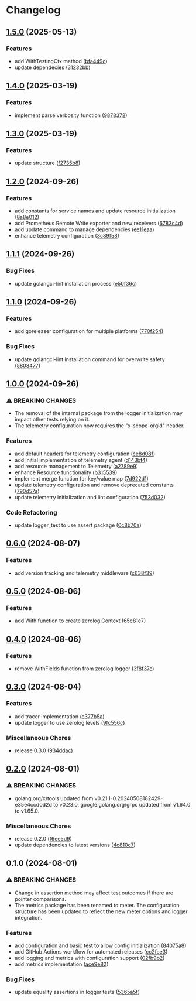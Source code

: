 # Changelog

## [1.5.0](https://github.com/globalso-labs/telemetry/compare/v1.4.0...v1.5.0) (2025-05-13)


### Features

* add WithTestingCtx method ([bfa449c](https://github.com/globalso-labs/telemetry/commit/bfa449ce0cebcabcfff2308b7d232110a488b0d5))
* update dependecies ([31232bb](https://github.com/globalso-labs/telemetry/commit/31232bba87e76d2b49a88bbda67261c0c8916439))

## [1.4.0](https://github.com/globalso-labs/telemetry/compare/v1.3.0...v1.4.0) (2025-03-19)


### Features

* implement parse verbosity function ([9878372](https://github.com/globalso-labs/telemetry/commit/9878372639d43e85e8ed29dcd14531b32af86b94))

## [1.3.0](https://github.com/globalso-labs/telemetry/compare/v1.2.0...v1.3.0) (2025-03-19)


### Features

* update structure ([f2735b8](https://github.com/globalso-labs/telemetry/commit/f2735b8a8eaba637ae23616d458053ade60f708a))

## [1.2.0](https://github.com/globalso-labs/telemetry/compare/v1.1.1...v1.2.0) (2024-09-26)


### Features

* add constants for service names and update resource initialization ([8a8e012](https://github.com/globalso-labs/telemetry/commit/8a8e0129acf201416799b7961ae7961c0a2e858e))
* add Prometheus Remote Write exporter and new receivers ([6783c4d](https://github.com/globalso-labs/telemetry/commit/6783c4dac5eba3e89fc50b05a2914568548cfe8e))
* add update command to manage dependencies ([ee11eaa](https://github.com/globalso-labs/telemetry/commit/ee11eaa6a03e25fb281768d8a63c6dcd71a73ae6))
* enhance telemetry configuration ([3c89f58](https://github.com/globalso-labs/telemetry/commit/3c89f589fe50158102812b6c4798fc1bb948303f))

## [1.1.1](https://github.com/globalso-labs/telemetry/compare/v1.1.0...v1.1.1) (2024-09-26)


### Bug Fixes

* update golangci-lint installation process ([e50f36c](https://github.com/globalso-labs/telemetry/commit/e50f36c4125f6ef39f43badd606a034e6ac2792a))

## [1.1.0](https://github.com/globalso-labs/telemetry/compare/v1.0.0...v1.1.0) (2024-09-26)


### Features

* add goreleaser configuration for multiple platforms ([770f254](https://github.com/globalso-labs/telemetry/commit/770f254e74c8e9cf69f4c19fdd2659a96beef084))


### Bug Fixes

* update golangci-lint installation command for overwrite safety ([5803477](https://github.com/globalso-labs/telemetry/commit/580347783acaca70fd5a821b7c251a65563527da))

## [1.0.0](https://github.com/globalso-labs/telemetry/compare/v0.6.0...v1.0.0) (2024-09-26)


### ⚠ BREAKING CHANGES

* The removal of the internal package from the logger initialization may impact other tests relying on it.
* The telemetry configuration now requires the "x-scope-orgid" header.

### Features

* add default headers for telemetry configuration ([ce8d08f](https://github.com/globalso-labs/telemetry/commit/ce8d08f2637f5a4d1f43ceb7b053d2eb73307fb7))
* add initial implementation of telemetry agent ([d143bf4](https://github.com/globalso-labs/telemetry/commit/d143bf48cb43dfb48861360da030b3e06e5bb360))
* add resource management to Telemetry ([a2789e9](https://github.com/globalso-labs/telemetry/commit/a2789e94fb302abb5c4a24da78e0bd092673bf0f))
* enhance Resource functionality ([b315539](https://github.com/globalso-labs/telemetry/commit/b315539c3ad3792bad496f53198d7d14599b21b3))
* implement merge function for key/value map ([7d922d1](https://github.com/globalso-labs/telemetry/commit/7d922d1d77aa6da7cbbf791e20c24ce3f16fe63b))
* update telemetry configuration and remove deprecated constants ([790d57a](https://github.com/globalso-labs/telemetry/commit/790d57a8a62522a9f4bdbba9979dde60d8727f99))
* update telemetry initialization and lint configuration ([753d032](https://github.com/globalso-labs/telemetry/commit/753d032ea4a8e66dac5ba698c29dd9df1b032e17))


### Code Refactoring

* update logger_test to use assert package ([0c8b70a](https://github.com/globalso-labs/telemetry/commit/0c8b70a0a9815e98be7adb25efdbd2698bef709b))

## [0.6.0](https://github.com/globalso-labs/telemetry/compare/v0.5.0...v0.6.0) (2024-08-07)


### Features

* add version tracking and telemetry middleware ([c638f39](https://github.com/globalso-labs/telemetry/commit/c638f39f63a62fc61555dc89f22929e58aacbc5f))

## [0.5.0](https://github.com/globalso-labs/telemetry/compare/v0.4.0...v0.5.0) (2024-08-06)


### Features

* add With function to create zerolog.Context ([65c81e7](https://github.com/globalso-labs/telemetry/commit/65c81e786606b40d6c57f8ee2cfcfeb29274097a))

## [0.4.0](https://github.com/globalso-labs/telemetry/compare/v0.3.0...v0.4.0) (2024-08-06)


### Features

* remove WithFields function from zerolog logger ([3f8f37c](https://github.com/globalso-labs/telemetry/commit/3f8f37cd608997cac6c801c73df93736f6977453))

## [0.3.0](https://github.com/globalso-labs/telemetry/compare/v0.2.0...v0.3.0) (2024-08-04)


### Features

* add tracer implementation ([c377b5a](https://github.com/globalso-labs/telemetry/commit/c377b5aa9db9b4a93ff37b0beb38684eb1e18dc8))
* update logger to use zerolog levels ([9fc556c](https://github.com/globalso-labs/telemetry/commit/9fc556ced0bf5a8b37d5cc06fd9c4f323538449d))


### Miscellaneous Chores

* release 0.3.0 ([934ddac](https://github.com/globalso-labs/telemetry/commit/934ddaccc3283570336f3a0c2c846eb33146658b))

## [0.2.0](https://github.com/globalso-labs/telemetry/compare/v0.1.0...v0.2.0) (2024-08-01)


### ⚠ BREAKING CHANGES

* golang.org/x/tools updated from v0.21.1-0.20240508182429-e35e4ccd0d2d to v0.23.0, google.golang.org/grpc updated from v1.64.0 to v1.65.0.

### Miscellaneous Chores

* release 0.2.0 ([f6ee5d9](https://github.com/globalso-labs/telemetry/commit/f6ee5d9505b9cf7d15a2c4337ec703de0ec677af))
* update dependencies to latest versions ([4c810c7](https://github.com/globalso-labs/telemetry/commit/4c810c7ff63c8ba1f5bc47eb94087ad9bc441ba6))

## 0.1.0 (2024-08-01)


### ⚠ BREAKING CHANGES

* Change in assertion method may affect test outcomes if there are pointer comparisons.
* The metrics package has been renamed to meter. The configuration structure has been updated to reflect the new meter options and logger integration.

### Features

* add configuration and basic test to allow config initialization ([84075a8](https://github.com/globalso-labs/telemetry/commit/84075a88379bcc1dd80410b77c47c8bfb220e9db))
* add GitHub Actions workflow for automated releases ([cc2fce3](https://github.com/globalso-labs/telemetry/commit/cc2fce33adcde5ac6b44613e636969ac6f0ee820))
* add logging and metrics with configuration support ([02fb9b2](https://github.com/globalso-labs/telemetry/commit/02fb9b28eac9323a95d5eb5b7574fa88c879e986))
* add metrics implementation ([ace9e82](https://github.com/globalso-labs/telemetry/commit/ace9e82426eceeeb2f4f48235ffed2f8edd6ad04))


### Bug Fixes

* update equality assertions in logger tests ([5365a5f](https://github.com/globalso-labs/telemetry/commit/5365a5f3adb191710807409e258808b208f4e321))

